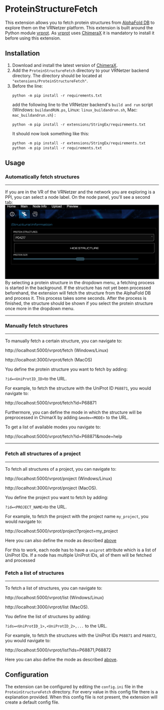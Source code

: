 # **ProteinStructureFetch**

This extension allows you to fetch protein structures from
[AlphaFold DB](https://alphafold.ebi.ac.uk/) to explore them on the VRNetzer
platform. This extension is built around the Python module
[vrprot](https://test.pypi.org/project/vrprot/0.0.6/). As
[vrprot](https://test.pypi.org/project/vrprot/0.0.6/) uses
[ChimeraX](https://www.cgl.ucsf.edu/chimerax/download.html) it is mandatory to
install it before using this extension.

## **Installation**

1. Download and install the latest version of
   [ChimeraX](https://www.cgl.ucsf.edu/chimerax/download.html).
2. Add the `ProteinStructureFetch` directory to your VRNetzer backend directory.
   The directory should be located at `"extensions/ProteinStructureFetch"`.
3. Before the line:
   ```
   python -m pip install -r requirements.txt
   ```
   add the following line to the VRNetzer backend's `build and run` script
   (Windows: `buildandRUN.ps`, Linux: `linux_buildandrun.sh`, Mac:
   `mac_buildandrun.sh`) :
   ```
   python -m pip install -r extensions/StringEx/requirements.txt
   ```
   It should now look something like this:
   ```
   python -m pip install -r extensions/StringEx/requirements.txt
   python -m pip install -r requirements.txt
   ```

## **Usage**

### **Automatically fetch structures**

---

If you are in the VR of the VRNetzer and the network you are exploring is a PPI,
you can select a node label. On the node panel, you'll see a second tab:
![Picture visualizing the protein structure tab on the node panel ](/pictures/nodepanel_example.png)
By selecting a protein structure in the dropdown menu, a fetching process is
started in the background. If the structure has not yet been processed
beforehand, the extension will fetch the structure from the AlphaFold DB and
process it. This process takes some seconds. After the process is finished, the
structure should be shown if you select the protein structure once more in the
dropdown menu.

---

### **Manually fetch structures**

---

To manually fetch a certain structure, you can navigate to:

http://localhost:5000/vrprot/fetch (Windows/Linux)

http://localhost:3000/vrprot/fetch (MacOS)

You define the protein structure you want to fetch by adding:

`?id=<UniProtID_ID>`to the URL.

For example, to fetch the structure with the UniProt ID `P68871`, you would
navigate to:

http://localhost:5000/vrprot/fetch?id=P68871

Furthermore, you can define the mode in which the structure will be preprocessed
in ChimarX by adding `&mode=<MODE>` to the URL.

To get a list of available modes you navigate to:

http://localhost:5000/vrprot/fetch?id=P68871&mode=help

---

### **Fetch all structures of a project**

---

To fetch all structures of a project, you can navigate to:

http://localhost:5000/vrprot/project (Windows/Linux)

http://localhost:3000/vrprot/project (MacOS).

You define the project you want to fetch by adding:

`?id=<PROJECT_NAME>`to the URL.

For example, to fetch the project with the project name `my_project`, you would
navigate to:

http://localhost:5000/vrprot/project?project=my_project

Here you can also define the mode as described
[above](#manually-fetch-structures.)

For this to work, each node has to have a `uniprot` attribute which is a list of
UniProt IDs. If a node has multiple UniProt IDs, all of them will be fetched and
processed

### Fetch a list of structures

---

To fetch a list of structures, you can navigate to:

http://localhost:5000/vrprot/list (Windows/Linux)

http://localhost:3000/vrprot/list (MacOS).

You define the list of structures by adding:

`?ids=<UniProtID_1>,<UniProtID_2>,...` to the URL.

For example, to fetch the structures with the UniProt IDs `P68871` and `P68872`,
you would navigate to:

http://localhost:5000/vrprot/list?ids=P68871,P68872

Here you can also define the mode as described
[above](#manually-fetch-structures).

## **Configuration**

The extension can be configured by editing the `config.ini` file in the
`ProteinStructureFetch` directory. For every value in this config file there is
a explanation provided. When this config file is not present, the extension will
create a default config file.
